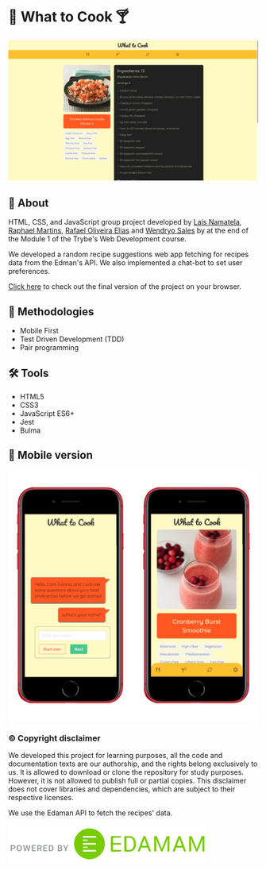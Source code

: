 # :fork_and_knife: What to Cook :cocktail:

![Desktop preview](./imgs/screenshot-desktop.png)

## :page_with_curl: About

HTML, CSS, and JavaScript group project developed by [Laís Namatela](https://www.linkedin.com/in/la%C3%ADs-nametala/), [Raphael Martins](https://www.linkedin.com/in/raphaelameidamartins/), [Rafael Oliveira Elias](https://www.linkedin.com/in/rafael-oliveira-elias-865bb3154/) and [Wendryo Sales](https://www.linkedin.com/in/wendryosales/) by at the end of the Module 1 of the Trybe's Web Development course. 

We developed a random recipe suggestions web app fetching for recipes data from the Edman's API. We also implemented a chat-bot to set user preferences.

[Click here](https://raphaelalmeidamartins.github.io/what-to-cook-web-app) to check out the final version of the project on your browser.

## :memo: Methodologies

* Mobile First
* Test Driven Development (TDD)
* Pair programming

## :hammer_and_wrench: Tools

* HTML5
* CSS3
* JavaScript ES6+
* Jest
* Bulma

## :iphone: Mobile version

![Mobile](./imgs/Mobile-preview.png)

### :copyright: Copyright disclaimer

We developed this project for learning purposes, all the code and documentation texts are our authorship, and the rights belong exclusively to us. It is allowed to download or clone the repository for study purposes. However, it is not allowed to publish full or partial copies. This disclaimer does not cover libraries and dependencies, which are subject to their respective licenses.

We use the Edaman API to fetch the recipes' data.

![Edaman attribution](imgs/Edamam_Badge_Transparent.svg)
